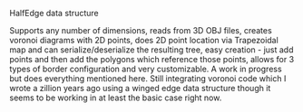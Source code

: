 HalfEdge data structure

Supports any number of dimensions, reads from 3D OBJ files, creates voronoi diagrams with 2D points, does 2D point location via 
Trapezoidal map and can serialize/deserialize the resulting tree, easy creation - just add points and then add the polygons
which reference those points, allows for 3 types of border configuration and very customizable.  A work in progress but does everything
mentioned here.  Still integrating voronoi code which I wrote a zillion years ago using a winged edge data structure though it seems
to be working in at least the basic case right now.
